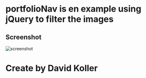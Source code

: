 portfolioNav is en example using jQuery to filter the images
=============================================================


## Screenshot
![screenshot](https://github.com/kolldavi/codeacadamy/blob/master/portfolioNav/ScreenShotportfolioNav.png)


Create by David Koller
=======================
